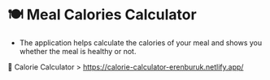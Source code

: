 # 🍽 Meal Calories Calculator

- The application helps calculate the calories of your meal and shows you whether the meal is healthy or not.

🍕 Calorie Calculator > https://calorie-calculator-erenburuk.netlify.app/
